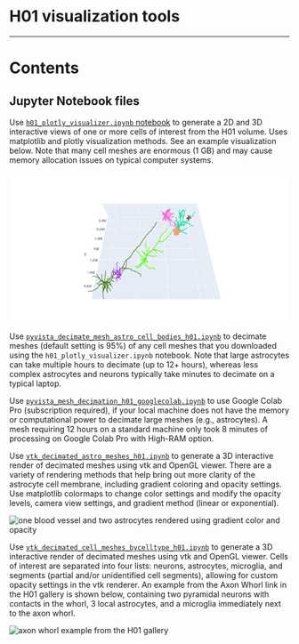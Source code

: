 # H01 visualization tools

***

# Contents

## Jupyter Notebook files

Use [`h01_plotly_visualizer.ipynb` notebook](https://github.com/shandran/h01-volume/blob/main/notebooks/h01_plotly_visualizer.ipynb) to generate a 2D and 3D interactive views of one or more cells of interest from the H01 volume. Uses matplotlib and plotly visualization methods. See an example visualization below. Note that many cell meshes are enormous (1 GB) and may cause memory allocation issues on typical computer systems.

![plotly visualization of neurons and glia in H01 volume](img/h01_plotly_screenshot.png "plotly visualization of neurons and glia in H01 volume")

Use [`pyvista_decimate_mesh_astro_cell_bodies_h01.ipynb`](https://github.com/shandran/h01-volume/blob/main/notebooks/pyvista_decimate_mesh_astro_cell_bodies_h01.ipynb) to decimate meshes (default setting is 95%) of any cell meshes that you downloaded using the `h01_plotly_visualizer.ipynb` notebook. Note that large astrocytes can take multiple hours to decimate (up to 12+ hours), whereas less complex astrocytes and neurons typically take minutes to decimate on a typical laptop.

Use [`pyvista_mesh_decimation_h01_googlecolab.ipynb`](https://github.com/shandran/h01-volume/blob/main/notebooks/pyvista_mesh_decimation_h01_googlecolab.ipynb) to use Google Colab Pro (subscription required), if your local machine does not have the memory or computational power to decimate large meshes (e.g., astrocytes). A mesh requiring 12 hours on a standard machine only took 8 minutes of processing on Google Colab Pro with High-RAM option.

Use [`vtk_decimated_astro_meshes_h01.ipynb`](https://github.com/shandran/h01-volume/blob/main/notebooks/vtk_decimated_astro_meshes_h01.ipynb) to generate a 3D interactive render of decimated meshes using vtk and OpenGL viewer. There are a variety of rendering methods that help bring out more clarity of the astrocyte cell membrane, including gradient coloring and opacity settings. Use matplotlib colormaps to change color settings and modify the opacity levels, camera view settings, and gradient method (linear or exponential).

![one blood vessel and two astrocytes rendered using  gradient color and opacity](img/astros_58293602559_49297401554_5101516913_2024_08_15_1504_32.png "one blood vessel and two astrocytes rendered using  gradient color and opacity")

Use [`vtk_decimated_cell_meshes_bycelltype_h01.ipynb`](https://github.com/shandran/h01-volume/blob/main/notebooks/vtk_decimated_cell_meshes_bycelltype_h01.ipynb) to generate a 3D interactive render of decimated meshes using vtk and OpenGL viewer. Cells of interest are separated into four lists: neurons, astrocytes, microglia, and segments (partial and/or unidentified cell segments), allowing for custom opacity settings in the vtk renderer. An example from the Axon Whorl link in the H01 gallery is shown below, containing two pyramidal neurons with contacts in the whorl, 3 local astrocytes, and a microglia immediately next to the axon whorl.

![axon whorl example from the H01 gallery](img/axon_whorl_2024_09_26_1258_54.png "axon whorl example from the H01 gallery")
